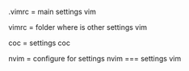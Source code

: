 .vimrc = main settings vim

vimrc = folder where is other settings vim

coc = settings coc

nvim = configure for settings nvim === settings vim
